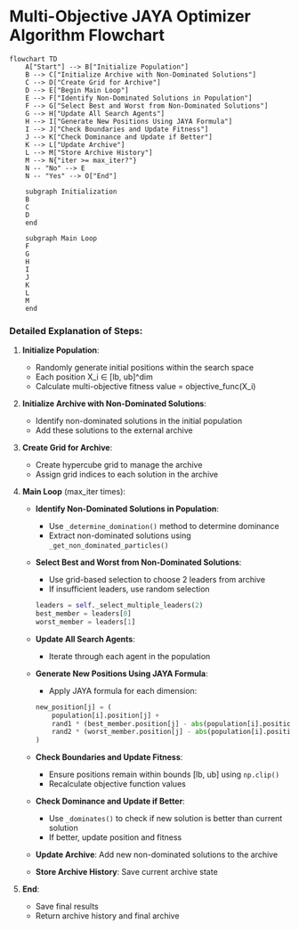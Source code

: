 # Multi-Objective JAYA Optimizer Algorithm Flowchart

```mermaid
flowchart TD
    A["Start"] --> B["Initialize Population"]
    B --> C["Initialize Archive with Non-Dominated Solutions"]
    C --> D["Create Grid for Archive"]
    D --> E["Begin Main Loop"]
    E --> F["Identify Non-Dominated Solutions in Population"]
    F --> G["Select Best and Worst from Non-Dominated Solutions"]
    G --> H["Update All Search Agents"]
    H --> I["Generate New Positions Using JAYA Formula"]
    I --> J["Check Boundaries and Update Fitness"]
    J --> K["Check Dominance and Update if Better"]
    K --> L["Update Archive"]
    L --> M["Store Archive History"]
    M --> N{"iter >= max_iter?"}
    N -- "No" --> E
    N -- "Yes" --> O["End"]
    
    subgraph Initialization
    B
    C
    D
    end
    
    subgraph Main Loop
    F
    G
    H
    I
    J
    K
    L
    M
    end
```

### Detailed Explanation of Steps:

1. **Initialize Population**:
   - Randomly generate initial positions within the search space
   - Each position X_i ∈ [lb, ub]^dim
   - Calculate multi-objective fitness value = objective_func(X_i)

2. **Initialize Archive with Non-Dominated Solutions**:
   - Identify non-dominated solutions in the initial population
   - Add these solutions to the external archive

3. **Create Grid for Archive**:
   - Create hypercube grid to manage the archive
   - Assign grid indices to each solution in the archive

4. **Main Loop** (max_iter times):
   - **Identify Non-Dominated Solutions in Population**:
     * Use `_determine_domination()` method to determine dominance
     * Extract non-dominated solutions using `_get_non_dominated_particles()`

   - **Select Best and Worst from Non-Dominated Solutions**:
     * Use grid-based selection to choose 2 leaders from archive
     * If insufficient leaders, use random selection
     ```python
     leaders = self._select_multiple_leaders(2)
     best_member = leaders[0]
     worst_member = leaders[1]
     ```

   - **Update All Search Agents**:
     * Iterate through each agent in the population

   - **Generate New Positions Using JAYA Formula**:
     * Apply JAYA formula for each dimension:
     ```python
     new_position[j] = (
         population[i].position[j] + 
         rand1 * (best_member.position[j] - abs(population[i].position[j])) - 
         rand2 * (worst_member.position[j] - abs(population[i].position[j]))
     )
     ```

   - **Check Boundaries and Update Fitness**:
     * Ensure positions remain within bounds [lb, ub] using `np.clip()`
     * Recalculate objective function values

   - **Check Dominance and Update if Better**:
     * Use `_dominates()` to check if new solution is better than current solution
     * If better, update position and fitness

   - **Update Archive**: Add new non-dominated solutions to the archive
   
   - **Store Archive History**: Save current archive state

5. **End**:
   - Save final results
   - Return archive history and final archive